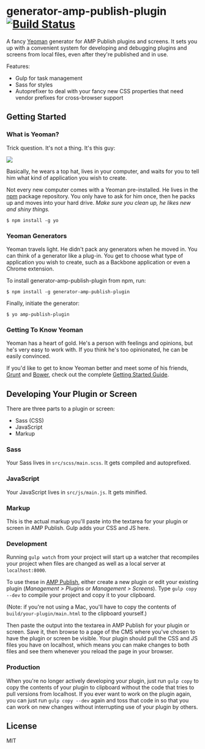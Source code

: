 # generator-amp-publish-plugin [![Build Status](https://secure.travis-ci.org/neagle/generator-amp-publish-plugin.png?branch=master)](https://travis-ci.org/neagle/generator-amp-publish-plugin)

A fancy [Yeoman](http://yeoman.io) generator for AMP Publish plugins and screens. It sets you up with a convenient system for developing and debugging plugins and screens from local files, even after they're published and in use.

Features:

* Gulp for task management
* Sass for styles
* Autoprefixer to deal with your fancy new CSS properties that need vendor prefixes for cross-browser support

## Getting Started

### What is Yeoman?

Trick question. It's not a thing. It's this guy:

![](http://i.imgur.com/JHaAlBJ.png)

Basically, he wears a top hat, lives in your computer, and waits for you to tell him what kind of application you wish to create.

Not every new computer comes with a Yeoman pre-installed. He lives in the [npm](https://npmjs.org) package repository. You only have to ask for him once, then he packs up and moves into your hard drive. *Make sure you clean up, he likes new and shiny things.*

```
$ npm install -g yo
```

### Yeoman Generators

Yeoman travels light. He didn't pack any generators when he moved in. You can think of a generator like a plug-in. You get to choose what type of application you wish to create, such as a Backbone application or even a Chrome extension.

To install generator-amp-publish-plugin from npm, run:

```
$ npm install -g generator-amp-publish-plugin
```

Finally, initiate the generator:

```
$ yo amp-publish-plugin
```

### Getting To Know Yeoman

Yeoman has a heart of gold. He's a person with feelings and opinions, but he's very easy to work with. If you think he's too opinionated, he can be easily convinced.

If you'd like to get to know Yeoman better and meet some of his friends, [Grunt](http://gruntjs.com) and [Bower](http://bower.io), check out the complete [Getting Started Guide](https://github.com/yeoman/yeoman/wiki/Getting-Started).

## Developing Your Plugin or Screen

There are three parts to a plugin or screen:

* Sass (CSS)
* JavaScript
* Markup

### Sass

Your Sass lives in `src/scss/main.scss`. It gets compiled and autoprefixed.

### JavaScript

Your JavaScript lives in `src/js/main.js`. It gets minified.

### Markup

This is the actual markup you'll paste into the textarea for your plugin or screen in AMP Publish. Gulp adds your CSS and JS here.

### Development

Running `gulp watch` from your project will start up a watcher that recompiles your project when files are changed as well as a local server at `localhost:8000`.

To use these in [AMP Publish](http://cms.aol.com/), either create a new plugin or edit your existing plugin (*Management > Plugins* or *Management > Screens*). Type `gulp copy --dev` to compile your project and copy it to your clipboard.

(Note: if you're not using a Mac, you'll have to copy the contents of `build/your-plugin/main.html` to the clipboard yourself.)

Then paste the output into the textarea in AMP Publish for your plugin or screen. Save it, then browse to a page of the CMS where you've chosen to have the plugin or screen be visible. Your plugin should pull the CSS and JS files you have on localhost, which means you can make changes to both files and see them whenever you reload the page in your browser.

### Production

When you're no longer actively developing your plugin, just run `gulp copy` to copy the contents of your plugin to clipboard without the code that tries to pull versions from localhost. If you ever want to work on the plugin again, you can just run `gulp copy --dev` again and toss that code in so that you can work on new changes without interrupting use of your plugin by others.

## License

MIT
